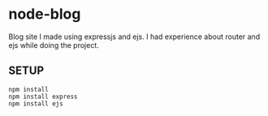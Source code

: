 # node-blog
Blog site I made using expressjs and ejs.
I had experience about router and ejs while doing the project.

## SETUP
```
npm install
npm install express
npm install ejs
```
